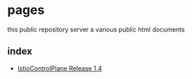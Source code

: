 # pages
this public repository server a various public html documents

## index
- [IstioControlPlane Release 1.4](k8s/IstioControlPlane/release-1.4.html)
